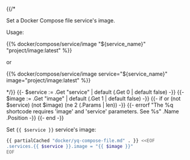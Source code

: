 {{/*

Set a Docker Compose file service's image.

Usage:

  {{% docker/compose/service/image "${service_name}" "project/image:latest" %}}

or

  {{% docker/compose/service/image service="${service_name}"
    image="project/image:latest" %}}

*/}}
{{- $service := .Get "service" | default (.Get 0 | default false) -}}
{{- $image := .Get "image" | default (.Get 1 | default false) -}}
{{- if or (not $service) (not $image) (ne 2 (.Params | len)) -}}
  {{-
    errorf
    "The %q shortcode requires 'image' and 'service' parameters. See %s"
    .Name .Position
  -}}
{{- end -}}

Set `{{ $service }}` service's image:

```bash
{{ partialCached "docker/yq-compose-file.md" . }} <<EOF
.services.{{ $service }}.image = "{{ $image }}"
EOF
```
